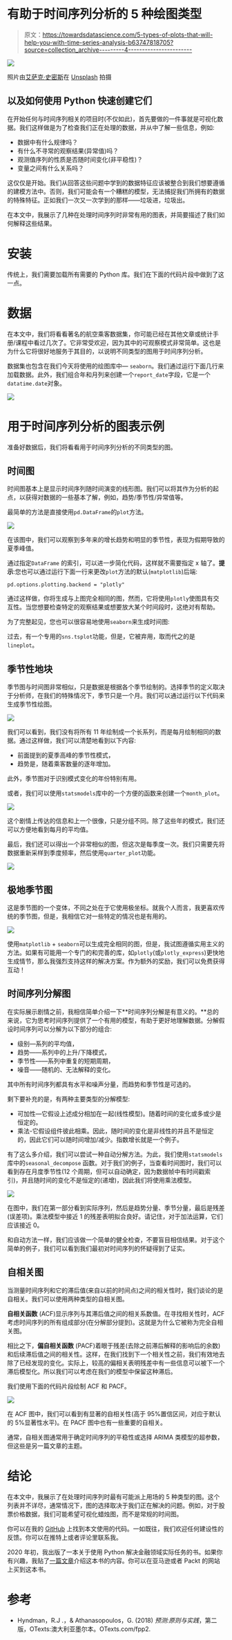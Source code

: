 # 有助于时间序列分析的 5 种绘图类型

> 原文：<https://towardsdatascience.com/5-types-of-plots-that-will-help-you-with-time-series-analysis-b63747818705?source=collection_archive---------4----------------------->

![](img/d1212aa1365670b6be079484b920e970.png)

照片由[艾萨克·史密斯](https://unsplash.com/@isaacmsmith?utm_source=unsplash&utm_medium=referral&utm_content=creditCopyText)在 [Unsplash](https://unsplash.com/s/photos/graph?utm_source=unsplash&utm_medium=referral&utm_content=creditCopyText) 拍摄

## 以及如何使用 Python 快速创建它们

在开始任何与时间序列相关的项目时(不仅如此)，首先要做的一件事就是可视化数据。我们这样做是为了检查我们正在处理的数据，并从中了解一些信息，例如:

*   数据中有什么规律吗？
*   有什么不寻常的观察结果(异常值)吗？
*   观测值序列的性质是否随时间变化(非平稳性)？
*   变量之间有什么关系吗？

这仅仅是开始。我们从回答这些问题中学到的数据特征应该被整合到我们想要遵循的建模方法中。否则，我们可能会有一个糟糕的模型，无法捕捉我们所拥有的数据的特殊特征。正如我们一次又一次学到的那样——垃圾进，垃圾出。

在本文中，我展示了几种在处理时间序列时非常有用的图表，并简要描述了我们如何解释这些结果。

# 安装

传统上，我们需要加载所有需要的 Python 库。我们在下面的代码片段中做到了这一点。

# 数据

在本文中，我们将看看著名的航空乘客数据集，你可能已经在其他文章或统计手册/课程中看过几次了。它非常受欢迎，因为其中的可观察模式非常简单。这也是为什么它将很好地服务于其目的，以说明不同类型的图用于时间序列分析。

数据集也包含在我们今天将使用的绘图库中— `seaborn`。我们通过运行下面几行来加载数据。此外，我们组合年和月列来创建一个`report_date`字段，它是一个`datatime.date`对象。

![](img/10d5b7c7812d2eddf5be1d5330296a52.png)

# 用于时间序列分析的图表示例

准备好数据后，我们将看看用于时间序列分析的不同类型的图。

## 时间图

时间图基本上是显示时间序列随时间演变的线形图。我们可以将其作为分析的起点，以获得对数据的一些基本了解，例如，趋势/季节性/异常值等。

最简单的方法是直接使用`pd.DataFrame`的`plot`方法。

![](img/851949ff26ee758b667699fdb752875b.png)

在该图中，我们可以观察到多年来的增长趋势和明显的季节性，表现为假期导致的夏季峰值。

通过指定`DataFrame` 的索引，可以进一步简化代码，这样就不需要指定 x 轴了。**提示**:您也可以通过运行下面一行来更改`plot`方法的默认(`matplotlib`)后端:

```
pd.options.plotting.backend = "plotly"
```

通过这样做，你将生成与上图完全相同的图，然而，它将使用`plotly`使图具有交互性。当您想要检查特定的观察结果或想要放大某个时间段时，这绝对有帮助。

为了完整起见，您也可以很容易地使用`seaborn`来生成时间图:

过去，有一个专用的`sns.tsplot`功能，但是，它被弃用，取而代之的是`lineplot`。

## 季节性地块

季节图与时间图非常相似，只是数据是根据各个季节绘制的。选择季节的定义取决于分析师，在我们的特殊情况下，季节只是一个月。我们可以通过运行以下代码来生成季节性绘图。

![](img/c95add5b044444b4dcbdd7e83080aad4.png)

我们可以看到，我们没有将所有 11 年绘制成一个长系列，而是每月绘制相同的数据。通过这样做，我们可以清楚地看到以下内容:

*   前面提到的夏季高峰的季节性模式，
*   趋势是，随着乘客数量的逐年增加。

此外，季节图对于识别模式变化的年份特别有用。

或者，我们可以使用`statsmodels`库中的一个方便的函数来创建一个`month_plot`。

![](img/5b1150c03cba2d9b811e92c02d80fe41.png)

这个剧情上传达的信息和上一个很像，只是分组不同。除了这些年的模式，我们还可以方便地看到每月的平均值。

最后，我们还可以得出一个非常相似的图，但这次是每季度一次。我们只需要先将数据重新采样到季度频率，然后使用`quarter_plot`功能。

![](img/2f82566737efc24414165aa3c4895a2b.png)

## 极地季节图

这是季节图的一个变体，不同之处在于它使用极坐标。就我个人而言，我更喜欢传统的季节图，但是，我相信它对一些特定的情况也是有用的。

![](img/74cbcc35d38c84d70dfb68d57c4741f0.png)

使用`matplotlib` + `seaborn`可以生成完全相同的图，但是，我试图遵循实用主义的方法。如果有可能用一个专门的和完善的库，如`plotly`(或`plotly_express`)更快地生成情节，那么我强烈支持这样的解决方案。作为额外的奖励，我们可以免费获得互动！

## 时间序列分解图

在实际展示剧情之前，我相信简单介绍一下**时间序列分解是有意义的。**总的来说，它为思考时间序列提供了一个有用的模型，有助于更好地理解数据。分解假设时间序列可以分解为以下部分的组合:

*   级别—系列的平均值，
*   趋势——系列中的上升/下降模式，
*   季节性——系列中重复的短期周期，
*   噪音——随机的、无法解释的变化。

其中所有时间序列都具有水平和噪声分量，而趋势和季节性是可选的。

剩下要补充的是，有两种主要类型的分解模型:

*   可加性—它假设上述成分相加在一起(线性模型)。随着时间的变化或多或少是恒定的。
*   乘法-它假设组件彼此相乘。因此，随时间的变化是非线性的并且不是恒定的，因此它们可以随时间增加/减少。指数增长就是一个例子。

有了这么多介绍，我们可以尝试一种自动分解方法。为此，我们使用`statsmodels` 库中的`seasonal_decompose` 函数。对于我们的例子，当查看时间图时，我们可以看到存在月度季节性(12 个周期，但可以自动确定，因为数据帧中有时间戳索引)，并且随时间的变化不是恒定的(递增)，因此我们将使用乘法模型。

![](img/db55d2e94dfef4e38de8913587c545a5.png)

在图中，我们在第一部分看到实际序列，然后是趋势分量、季节分量，最后是残差(误差项)。乘法模型中接近 1 的残差表明拟合良好。请记住，对于加法运算，它们应该接近 0。

和自动方法一样，我们应该做一个简单的健全检查，不要盲目相信结果。对于这个简单的例子，我们可以看到我们最初对时间序列的怀疑得到了证实。

## 自相关图

当测量时间序列和它的滞后值(来自以前的时间点)之间的相关性时，我们谈论的是自相关。我们可以使用两种类型的自相关图。

**自相关函数** (ACF)显示序列与其滞后值之间的相关系数值。在寻找相关性时，ACF 考虑时间序列的所有组成部分(在分解部分提到)。这就是为什么它被称为完全自相关图。

相比之下，**偏自相关函数** (PACF)着眼于残差(去除之前滞后解释的影响后的余数)和后续滞后值之间的相关性。这样，在我们找到下一个相关性之前，我们有效地去除了已经发现的变化。实际上，较高的偏相关表明残差中有一些信息可以被下一个滞后模型化。所以我们可以考虑在我们的模型中保留这种滞后。

我们使用下面的代码片段绘制 ACF 和 PACF。

![](img/154443cdb12af708834188712443f375.png)

在 ACF 图中，我们可以看到有显著的自相关性(高于 95%置信区间，对应于默认的 5%显著性水平)。在 PACF 图中也有一些重要的自相关。

通常，自相关图通常用于确定时间序列的平稳性或选择 ARIMA 类模型的超参数，但这些是另一篇文章的主题。

# 结论

在本文中，我展示了在处理时间序列时最有可能派上用场的 5 种类型的图。这个列表并不详尽，通常情况下，图的选择取决于我们正在解决的问题。例如，对于股票价格数据，我们可能希望可视化蜡烛图，而不是常规的时间图。

你可以在我的 [GitHub](https://github.com/erykml/medium_articles/blob/master/Time%20Series/time_series_plots.ipynb) 上找到本文使用的代码。一如既往，我们欢迎任何建设性的反馈。你可以在推特上或者评论里联系我。

2020 年初，我出版了一本关于使用 Python 解决金融领域实际任务的书。如果你有兴趣，我贴了[一篇文章](/introducing-my-book-python-for-finance-cookbook-de219ca0d612)介绍这本书的内容。你可以在亚马逊或者 Packt 的网站上买到这本书。

# 参考

*   Hyndman，R.J .，& Athanasopoulos，G. (2018) *预测:原则与实践*，第二版，OTexts:澳大利亚墨尔本。OTexts.com/fpp2.